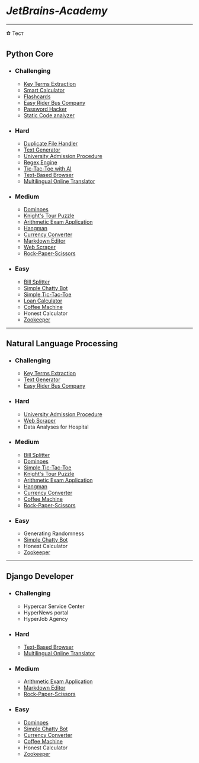 # _JetBrains-Academy_
_____________________
:soccer: Тест
## Python Core
* ### Challenging
  - [Key Terms Extraction](https://github.com/ahmadum01/JetBrains-Academy/tree/main/Python%20Core/Key%20Terms%20Extraction)
  - [Smart Calculator](https://github.com/ahmadum01/JetBrains-Academy/tree/main/Python%20Core/Smart%20Calculator)
  - [Flashcards](https://github.com/ahmadum01/JetBrains-Academy/tree/main/Python%20Core/Flashcards)
  - [Easy Rider Bus Company](https://github.com/ahmadum01/JetBrains-Academy/tree/main/Python%20Core/Easy%20Rider%20Bus)
  - [Password Hacker](https://github.com/ahmadum01/JetBrains-Academy/tree/main/Python%20Core/Password%20Hacker)
  - [Static Code analyzer](https://github.com/ahmadum01/JetBrains-Academy/tree/main/Python%20Core/Static%20Code%20Analyzer)
* ### Hard
  - [Duplicate File Handler](https://github.com/ahmadum01/JetBrains-Academy/tree/main/Python%20Core/Duplicate%20File%20Handler)
  - [Text Generator](https://github.com/ahmadum01/JetBrains-Academy/tree/main/Python%20Core/Text%20Generator)
  - [University Admission Procedure](https://github.com/ahmadum01/JetBrains-Academy/tree/main/Python%20Core/University%20Admission%20Procedure)
  - [Regex Engine](https://github.com/ahmadum01/JetBrains-Academy/tree/main/Python%20Core/Regex%20Engine)
  - [Tic-Tac-Toe with AI](https://github.com/ahmadum01/JetBrains-Academy/tree/main/Python%20Core/Tic-Tac-Toe%20with%20AI)
  - [Text-Based Browser](https://github.com/ahmadum01/JetBrains-Academy/tree/main/Python%20Core/Text-Based%20Browser)
  - [Multilingual Online Translator](https://github.com/ahmadum01/JetBrains-Academy/tree/main/Python%20Core/Multilingual%20Online%20Translator)
* ### Medium
  - [Dominoes](https://github.com/ahmadum01/JetBrains-Academy/tree/main/Python%20Core/Dominoes)
  - [Knight's Tour Puzzle](https://github.com/ahmadum01/JetBrains-Academy/tree/main/Python%20Core/Knight's%20Tour%20Puzzle)
  - [Arithmetic Exam Application](https://github.com/ahmadum01/JetBrains-Academy/tree/main/Python%20Core/Arithmetic%20Exam%20Application)
  - [Hangman](https://github.com/ahmadum01/JetBrains-Academy/tree/main/Python%20Core/Hangman)
  - [Currency Converter](https://github.com/ahmadum01/JetBrains-Academy/tree/main/Python%20Core/Currency%20Converter)
  - [Markdown Editor](https://github.com/ahmadum01/JetBrains-Academy/tree/main/Python%20Core/Markdown%20Editor)
  - [Web Scraper](https://github.com/ahmadum01/JetBrains-Academy/tree/main/Python%20Core/Web%20Scraper)
  - [Rock-Paper-Scissors](https://github.com/ahmadum01/JetBrains-Academy/tree/main/Python%20Core/Rock-Paper-Scissors)
* ### Easy
  - [Bill Splitter](https://github.com/ahmadum01/JetBrains-Academy/tree/main/Python%20Core/Bill%20Splitter)
  - [Simple Chatty Bot](https://github.com/ahmadum01/JetBrains-Academy/tree/main/Python%20Core/Simple%20Chatty%20Bot)
  - [Simple Tic-Tac-Toe](https://github.com/ahmadum01/JetBrains-Academy/tree/main/Python%20Core/Simple%20Tic-Tac-Toe)
  - [Loan Calculator](https://github.com/ahmadum01/JetBrains-Academy/tree/main/Python%20Core/Loan%20Calculator)
  - [Coffee Machine](https://github.com/ahmadum01/JetBrains-Academy/tree/main/Python%20Core/Coffee%20Machine)
  - Honest Calculator
  - [Zookeeper](https://github.com/ahmadum01/JetBrains-Academy/tree/main/Python%20Core/Zookeeper)
_______________________________
  ## Natural Language Processing
* ### Challenging
  - [Key Terms Extraction](https://github.com/ahmadum01/JetBrains-Academy/tree/main/Python%20Core/Key%20Terms%20Extraction)
  - [Text Generator](https://github.com/ahmadum01/JetBrains-Academy/tree/main/Python%20Core/Text%20Generator)
  - [Easy Rider Bus Company](https://github.com/ahmadum01/JetBrains-Academy/tree/main/Python%20Core/Easy%20Rider%20Bus)
* ### Hard
  - [University Admission Procedure](https://github.com/ahmadum01/JetBrains-Academy/tree/main/Python%20Core/University%20Admission%20Procedure)
  - [Web Scraper](https://github.com/ahmadum01/JetBrains-Academy/tree/main/Python%20Core/Web%20Scraper)
  - Data Analyses for Hospital
* ### Medium
  - [Bill Splitter](https://github.com/ahmadum01/JetBrains-Academy/tree/main/Python%20Core/Bill%20Splitter)
  - [Dominoes](https://github.com/ahmadum01/JetBrains-Academy/tree/main/Python%20Core/Dominoes)
  - [Simple Tic-Tac-Toe](https://github.com/ahmadum01/JetBrains-Academy/tree/main/Python%20Core/Simple%20Tic-Tac-Toe)
  - [Knight's Tour Puzzle](https://github.com/ahmadum01/JetBrains-Academy/tree/main/Python%20Core/Knight's%20Tour%20Puzzle)
  - [Arithmetic Exam Application](https://github.com/ahmadum01/JetBrains-Academy/tree/main/Python%20Core/Arithmetic%20Exam%20Application)
  - [Hangman](https://github.com/ahmadum01/JetBrains-Academy/tree/main/Python%20Core/Hangman)
  - [Currency Converter](https://github.com/ahmadum01/JetBrains-Academy/tree/main/Python%20Core/Currency%20Converter)
  - [Coffee Machine](https://github.com/ahmadum01/JetBrains-Academy/tree/main/Python%20Core/Coffee%20Machine)
  - [Rock-Paper-Scissors](https://github.com/ahmadum01/JetBrains-Academy/tree/main/Python%20Core/Rock-Paper-Scissors)
* ### Easy
  - Generating Randomness
  - [Simple Chatty Bot](https://github.com/ahmadum01/JetBrains-Academy/tree/main/Python%20Core/Simple%20Chatty%20Bot)
  - Honest Calculator
  - [Zookeeper](https://github.com/ahmadum01/JetBrains-Academy/tree/main/Python%20Core/Zookeeper)
_______________________________
  ## Django Developer
* ### Challenging
  - Hypercar Service Center
  - HyperNews portal
  - HyperJob Agency
* ### Hard
  - [Text-Based Browser](https://github.com/ahmadum01/JetBrains-Academy/tree/main/Python%20Core/Text-Based%20Browser)
  - [Multilingual Online Translator](https://github.com/ahmadum01/JetBrains-Academy/tree/main/Python%20Core/Multilingual%20Online%20Translator)
* ### Medium
  - [Arithmetic Exam Application](https://github.com/ahmadum01/JetBrains-Academy/tree/main/Python%20Core/Arithmetic%20Exam%20Application)
  - [Markdown Editor](https://github.com/ahmadum01/JetBrains-Academy/tree/main/Python%20Core/Markdown%20Editor)
  - [Rock-Paper-Scissors](https://github.com/ahmadum01/JetBrains-Academy/tree/main/Python%20Core/Rock-Paper-Scissors)
* ### Easy
  - [Dominoes](https://github.com/ahmadum01/JetBrains-Academy/tree/main/Python%20Core/Dominoes)
  - [Simple Chatty Bot](https://github.com/ahmadum01/JetBrains-Academy/tree/main/Python%20Core/Simple%20Chatty%20Bot)
  - [Currency Converter](https://github.com/ahmadum01/JetBrains-Academy/tree/main/Python%20Core/Currency%20Converter)
  - [Coffee Machine](https://github.com/ahmadum01/JetBrains-Academy/tree/main/Python%20Core/Coffee%20Machine)
  - Honest Calculator
  - [Zookeeper](https://github.com/ahmadum01/JetBrains-Academy/tree/main/Python%20Core/Zookeeper)